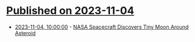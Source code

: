 # [Published on 2023-11-04](index.md)

* [2023-11-04, 10:00:00](https://science.slashdot.org/story/23/11/03/2333221/nasa-spacecraft-discovers-tiny-moon-around-asteroid?utm_source=rss1.0mainlinkanon&utm_medium=feed) - [NASA Spacecraft Discovers Tiny Moon Around Asteroid](https://science.slashdot.org/story/23/11/03/2333221/nasa-spacecraft-discovers-tiny-moon-around-asteroid?utm_source=rss1.0mainlinkanon&utm_medium=feed)
